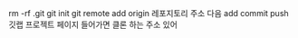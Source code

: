 rm -rf .git
git init
git remote add origin 레포지토리 주소
다음 add commit push
깃랩 프로젝트 페이지 들어가면
클론 하는 주소 있어

